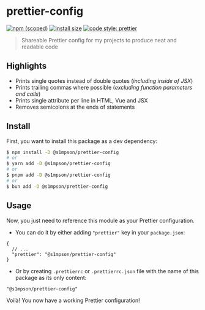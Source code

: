 # prettier-config

[![npm (scoped)](https://img.shields.io/npm/v/%40s1mpson/prettier-config)](https://www.npmjs.com/package/@s1mpson/prettier-config)
[![install size](https://packagephobia.com/badge?p=@s1mpson/prettier-config)](https://packagephobia.com/result?p=@s1mpson/prettier-config)
[![code style: prettier](https://img.shields.io/badge/code_style-prettier-ff69b4.svg)](https://github.com/prettier/prettier)

> Shareable Prettier config for my projects to produce neat and readable code

## Highlights

- Prints single quotes instead of double quotes (_including inside of JSX_)
- Prints trailing commas where possible (_excluding function parameters and calls_)
- Prints single attribute per line in HTML, Vue and JSX
- Removes semicolons at the ends of statements

## Install

First, you want to install this package as a dev dependency:

```bash
$ npm install -D @s1mpson/prettier-config
# or
$ yarn add -D @s1mpson/prettier-config
# or
$ pnpm add -D @s1mpson/prettier-config
# or
$ bun add -D @s1mpson/prettier-config
```

## Usage

Now, you just need to reference this module as your Prettier configuration.

- You can do it by either adding `"prettier"` key in your `package.json`:

```jsonc
{
  // ...
  "prettier": "@s1mpson/prettier-config"
}
```

- Or by creating `.prettierrc` or `.prettierrc.json` file with the name of this package as its only content:

```jsonc
"@s1mpson/prettier-config"
```

Voilà! You now have a working Prettier configuration!
